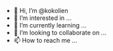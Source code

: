 - 👋 Hi, I’m @kokolien
- 👀 I’m interested in ...
- 🌱 I’m currently learning ...
- 💞️ I’m looking to collaborate on ...
- 📫 How to reach me ...

<!---
kokolien/kokolien is a ✨ special ✨ repository because its `README.md` (this file) appears on your GitHub profile.
You can click the Preview link to take a look at your changes.
--->
